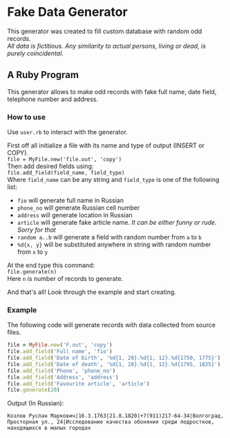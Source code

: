 # Fake Data Generator

This generator was created to fill custom database with random odd records.  
*All data is fictitious. Any similarity to actual persons, living or dead, is purely coincidental.*

## A Ruby Program

This generator allows to make odd records with fake full name, date field, telephone number and address.

### How to use

Use `user.rb` to interact with the generator.

First off all initialize a file with its name and type of output (INSERT or COPY).  
`file = MyFile.new('file.out', 'copy')`  
Then add desired fields using:  
`file.add_field(field_name, field_type)`  
Where `field_name` can be any string and `field_type` is one of the following list:

- `fio` will generate full name in Russian
- `phone_no` will generate Russian cell number
- `address` will generate location in Russian
- `article` will generate fake article name. *It can be either funny or rude. Sorry for that*
- `random a..b` will generate a field with random number from `a` to `b`
- `%d{x, y}` will be substituted anywhere in string with random number from `x` to `y`

At the end type this command:  
`file.generate(n)`  
Here `n` is number of records to generate.

And that's all! Look through the example and start creating.

### Example
The following code will generate records with data collected from source files.
```Ruby
file = MyFile.new('F.out', 'copy')
file.add_field('Full name', 'fio')
file.add_field('Date of birth', '%d{1, 28}.%d{1, 12}.%d{1750, 1775}')
file.add_field('Date of death', '%d{1, 28}.%d{1, 12}.%d{1795, 1825}')
file.add_field('Phone', 'phone_no')
file.add_field('Address', 'address')
file.add_field('Favourite article', 'article')
file.generate(20)
```
Output (In Russian):
```
Козлов Руслан Маркович|16.3.1763|21.8.1820|+7(911)217-64-34|Волгоград, Просторная ул., 24|Исследование качества обоняния среди подростков, находящихся в малых городах
```
